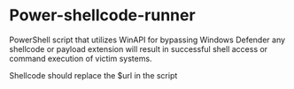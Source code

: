 # Power-shellcode-runner
PowerShell script that utilizes WinAPI for bypassing Windows Defender any shellcode or payload extension will result in 
successful shell access or command execution of victim systems.

Shellcode should replace the $url in the script

